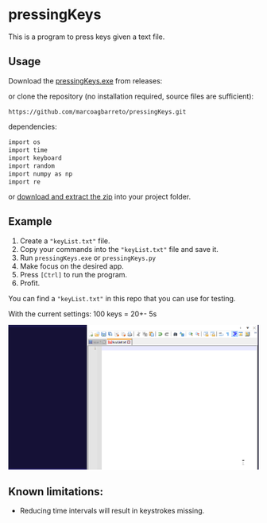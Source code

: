 # pressingKeys
This is a program to press keys given a text file.

## Usage 
Download the [pressingKeys.exe](https://github.com/marcoagbarreto/pressingKeys/releases/download/v0.1.0/pressingKeys.exe) from releases:

or clone the repository (no installation required, source files are sufficient):
        
    https://github.com/marcoagbarreto/pressingKeys.git

dependencies:

    import os
    import time
    import keyboard
    import random
    import numpy as np
    import re

or [download and extract the zip](https://github.com/marcoagbarreto/pressingKeys/archive/main.zip) into your project folder.

## Example

1. Create a ```"keyList.txt"``` file.
2. Copy your commands into the ```"keyList.txt"``` file and save it.
3. Run ```pressingKeys.exe``` or ```pressingKeys.py```
4. Make focus on the desired app.
5. Press ```[Ctrl]``` to run the program.
6. Profit.

You can find a ```"keyList.txt"``` in this repo that you can use for testing.

With the current settings:
100 keys = 20+- 5s

![example](example.gif)

## Known limitations:
* Reducing time intervals will result in keystrokes missing.